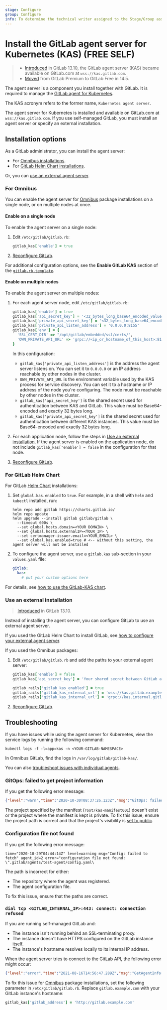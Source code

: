 ```yaml
---
stage: Configure
group: Configure
info: To determine the technical writer assigned to the Stage/Group associated with this page, see https://about.gitlab.com/handbook/product/ux/technical-writing/#assignments
---
```


# Install the GitLab agent server for Kubernetes (KAS) **(FREE SELF)**

> - [Introduced](https://gitlab.com/groups/gitlab-org/-/epics/3834) in GitLab 13.10, the GitLab agent server (KAS) became available on GitLab.com at `wss://kas.gitlab.com`.
> - [Moved](https://gitlab.com/groups/gitlab-org/-/epics/6290) from GitLab Premium to GitLab Free in 14.5.

The agent server is a component you install together with GitLab. It is required to
manage the [GitLab agent for Kubernetes](https://gitlab.com/gitlab-org/cluster-integration/gitlab-agent).

The KAS acronym refers to the former name, `Kubernetes agent server`.

The agent server for Kubernetes is installed and available on GitLab.com at `wss://kas.gitlab.com`.
If you use self-managed GitLab, you must install an agent server or specify an external installation.

## Installation options

As a GitLab administrator, you can install the agent server:

- For [Omnibus installations](#for-omnibus).
- For [GitLab Helm Chart installations](#for-gitlab-helm-chart).

Or, you can [use an external agent server](#use-an-external-installation).

### For Omnibus

You can enable the agent server for [Omnibus](https://docs.gitlab.com/omnibus/) package installations on a single node, or on multiple nodes at once.

#### Enable on a single node

To enable the agent server on a single node:

1. Edit `/etc/gitlab/gitlab.rb`:

   ```ruby
   gitlab_kas['enable'] = true
   ```

1. [Reconfigure GitLab](../restart_gitlab.md#omnibus-gitlab-reconfigure).

For additional configuration options, see the **Enable GitLab KAS** section of the
[`gitlab.rb.template`](https://gitlab.com/gitlab-org/omnibus-gitlab/-/blob/master/files/gitlab-config-template/gitlab.rb.template).

#### Enable on multiple nodes

To enable the agent server on multiple nodes:

1. For each agent server node, edit `/etc/gitlab/gitlab.rb`:

   ```ruby
   gitlab_kas['enable'] = true
   gitlab_kas['api_secret_key'] = '<32_bytes_long_base64_encoded_value>'
   gitlab_kas['private_api_secret_key'] = '<32_bytes_long_base64_encoded_value>'
   gitlab_kas['private_api_listen_address'] = '0.0.0.0:8155'
   gitlab_kas['env'] = {
     'SSL_CERT_DIR' => "/opt/gitlab/embedded/ssl/certs/",
     'OWN_PRIVATE_API_URL' => 'grpc://<ip_or_hostname_of_this_host>:8155'
   }
   ```

   In this configuration:

   - `gitlab_kas['private_api_listen_address']` is the address the agent server listens on. You can set it to `0.0.0.0` or an IP address reachable by other nodes in the cluster.
   - `OWN_PRIVATE_API_URL` is the environment variable used by the KAS process for service discovery. You can set it to a hostname or IP address of the node you're configuring. The node must be reachable by other nodes in the cluster.
   - `gitlab_kas['api_secret_key']` is the shared secret used for authentication between KAS and GitLab. This value must be Base64-encoded and exactly 32 bytes long.
   - `gitlab_kas['private_api_secret_key']` is the shared secret used for authentication between different KAS instances. This value must be Base64-encoded and exactly 32 bytes long.

1. For each application node, follow the steps in [Use an external installation](../clusters/kas.md#use-an-external-installation). If the agent server is enabled on the application node, do not include `gitlab_kas['enable'] = false` in the configuration for that node.
1. [Reconfigure GitLab](../restart_gitlab.md#omnibus-gitlab-reconfigure).

### For GitLab Helm Chart

For GitLab [Helm Chart](https://docs.gitlab.com/charts/) installations:

1. Set `global.kas.enabled` to `true`. For example, in a shell with `helm` and `kubectl`
   installed, run:

   ```shell
   helm repo add gitlab https://charts.gitlab.io/
   helm repo update
   helm upgrade --install gitlab gitlab/gitlab \
     --timeout 600s \
     --set global.hosts.domain=<YOUR_DOMAIN> \
     --set global.hosts.externalIP=<YOUR_IP> \
     --set certmanager-issuer.email=<YOUR_EMAIL> \
     --set global.kas.enabled=true # <-- without this setting, the agent server will not be installed
   ```

1. To configure the agent server, use a `gitlab.kas` sub-section in your `values.yaml` file:

   ```yaml
   gitlab:
     kas:
       # put your custom options here
   ```

For details, see [how to use the GitLab-KAS chart](https://docs.gitlab.com/charts/charts/gitlab/kas/).

### Use an external installation

> [Introduced](https://gitlab.com/gitlab-org/gitlab/-/issues/299850) in GitLab 13.10.

Instead of installing the agent server, you can configure GitLab to use an external agent server.

If you used the GitLab Helm Chart to install GitLab, see
[how to configure your external agent server](https://docs.gitlab.com/charts/charts/globals.html#external-kas).

If you used the Omnibus packages:

1. Edit `/etc/gitlab/gitlab.rb` and add the paths to your external agent server:

   ```ruby
   gitlab_kas['enable'] = false
   gitlab_kas['api_secret_key'] = 'Your shared secret between GitLab and KAS'

   gitlab_rails['gitlab_kas_enabled'] = true
   gitlab_rails['gitlab_kas_external_url'] = 'wss://kas.gitlab.example.com' # User-facing URL for the in-cluster agentk
   gitlab_rails['gitlab_kas_internal_url'] = 'grpc://kas.internal.gitlab.example.com' # Internal URL for the GitLab backend
   ```

1. [Reconfigure GitLab](../restart_gitlab.md#omnibus-gitlab-reconfigure).

## Troubleshooting

If you have issues while using the agent server for Kubernetes, view the
service logs by running the following command:

```shell
kubectl logs -f -l=app=kas -n <YOUR-GITLAB-NAMESPACE>
```

In Omnibus GitLab, find the logs in `/var/log/gitlab/gitlab-kas/`.

You can also [troubleshoot issues with individual agents](../../user/clusters/agent/troubleshooting.md).

### GitOps: failed to get project information

If you get the following error message:

```json
{"level":"warn","time":"2020-10-30T08:37:26.123Z","msg":"GitOps: failed to get project info","agent_id":4,"project_id":"root/kas-manifest001","error":"error kind: 0; status: 404"}
```

The project specified by the manifest (`root/kas-manifest001`)
doesn't exist or the project where the manifest is kept is private. To fix this issue,
ensure the project path is correct and that the project's visibility is [set to public](../../user/public_access.md).

### Configuration file not found

If you get the following error message:

```plaintext
time="2020-10-29T04:44:14Z" level=warning msg="Config: failed to fetch" agent_id=2 error="configuration file not found: \".gitlab/agents/test-agent/config.yaml\
```

The path is incorrect for either:

- The repository where the agent was registered.
- The agent configuration file.

To fix this issue, ensure that the paths are correct.

### `dial tcp <GITLAB_INTERNAL_IP>:443: connect: connection refused`

If you are running self-managed GitLab and:

- The instance isn't running behind an SSL-terminating proxy.
- The instance doesn't have HTTPS configured on the GitLab instance itself.
- The instance's hostname resolves locally to its internal IP address.

When the agent server tries to connect to the GitLab API, the following error might occur:

```json
{"level":"error","time":"2021-08-16T14:56:47.289Z","msg":"GetAgentInfo()","correlation_id":"01FD7QE35RXXXX8R47WZFBAXTN","grpc_service":"gitlab.agent.reverse_tunnel.rpc.ReverseTunnel","grpc_method":"Connect","error":"Get \"https://gitlab.example.com/api/v4/internal/kubernetes/agent_info\": dial tcp 172.17.0.4:443: connect: connection refused"}
```

To fix this issue for [Omnibus](https://docs.gitlab.com/omnibus/) package installations,
set the following parameter in `/etc/gitlab/gitlab.rb`. Replace `gitlab.example.com` with your GitLab instance's hostname:

```ruby
gitlab_kas['gitlab_address'] = 'http://gitlab.example.com'
```
